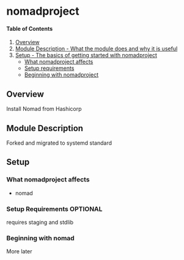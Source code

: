 # nomadproject

#### Table of Contents

1. [Overview](#overview)
2. [Module Description - What the module does and why it is useful](#module-description)
3. [Setup - The basics of getting started with nomadproject](#setup)
    * [What nomadproject affects](#what-nomadproject-affects)
    * [Setup requirements](#setup-requirements)
    * [Beginning with nomadproject](#beginning-with-nomadproject)

## Overview

Install Nomad from Hashicorp

## Module Description

Forked and migrated to systemd standard

## Setup

### What nomadproject affects

* nomad

### Setup Requirements **OPTIONAL**

requires staging and stdlib 

### Beginning with nomad


More later

